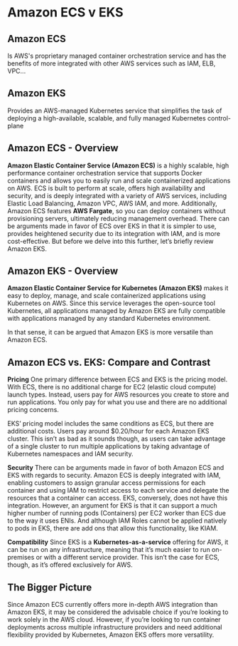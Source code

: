 # Amazon ECS v EKS
## Amazon ECS
Is AWS's proprietary managed container orchestration service and has the benefits of more integrated with other AWS services such as IAM, ELB, VPC... 
## Amazon EKS
Provides an AWS-managed Kubernetes service that simplifies the task of deploying a high-available, scalable, and fully managed Kubernetes control-plane

## Amazon ECS - Overview
**Amazon Elastic Container Service (Amazon ECS)** is a highly scalable, high performance container orchestration service that supports Docker containers and allows you to easily run and scale containerized applications on AWS. 
ECS is built to perform at scale, offers high availability and security, and is deeply integrated with a variety of AWS services, including Elastic Load Balancing, Amazon VPC, AWS IAM, and more. 
Additionally, Amazon ECS features **AWS Fargate**, so you can deploy containers without provisioning servers, ultimately reducing management overhead.
There can be arguments made in favor of ECS over EKS in that it is simpler to use, provides heightened security due to its  integration with IAM, and is more cost-effective. But before we delve into this further, let’s briefly review Amazon EKS.

## Amazon EKS - Overview
**Amazon Elastic Container Service for Kubernetes (Amazon EKS)** makes it easy to deploy, manage, and scale containerized applications using Kubernetes on AWS. Since this service leverages the open-source tool Kubernetes, all applications managed by Amazon EKS are fully compatible with applications managed by any standard Kubernetes environment. 

In that sense, it can be argued that Amazon EKS is more versatile than Amazon ECS.

## Amazon ECS vs. EKS: Compare and Contrast

**Pricing**
One primary difference between ECS and EKS is the pricing model.
With ECS, there is no additional charge for EC2 (elastic cloud compute) launch types. Instead, users pay for AWS resources you create to store and run applications. You only pay for what you use and there are no additional pricing concerns.

EKS’ pricing model includes the same conditions as ECS, but there are additional costs. Users pay around $0.20/hour for each Amazon EKS cluster. This isn’t as bad as it sounds though, as users can take advantage of a single cluster to run multiple applications by taking advantage of Kubernetes namespaces and IAM security.

**Security**
There can be arguments made in favor of both Amazon ECS and EKS with regards to security. Amazon ECS is deeply integrated with IAM, enabling customers to assign granular access permissions for each container and using IAM to restrict access to each service and delegate the resources that a container can access. 
EKS, conversely, does not have this integration.  However, an argument for EKS is that it can support a much higher number of running pods (Containers) per EC2 worker than ECS due to the way it uses ENIs. And although IAM Roles cannot be applied natively to pods in EKS, there are add ons that allow this functionality, like KIAM.

**Compatibility**
Since EKS is a **Kubernetes-as-a-service** offering for AWS, it can be run on any infrastructure, meaning that it’s much easier to run on-premises or with a different service provider. This isn’t the case for ECS, though, as it’s offered exclusively for AWS.

## The Bigger Picture
Since Amazon ECS currently offers more in-depth AWS integration than Amazon EKS, it may be considered the advisable choice if you’re looking to work solely in the AWS cloud. However, if you’re looking to run container deployments across multiple infrastructure providers and need additional flexibility provided by Kubernetes, Amazon EKS offers more versatility.

